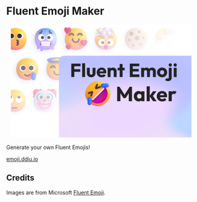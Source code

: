 # Fluent Emoji Maker

<p align="center">
  <img src="./public/banner.png" height="300" />
</p>

Generate your own Fluent Emojis!

[emoji.ddiu.io](https://emoji.ddiu.io)

## Credits

Images are from Microsoft [Fluent Emoji](https://github.com/microsoft/fluentui-emoji).

